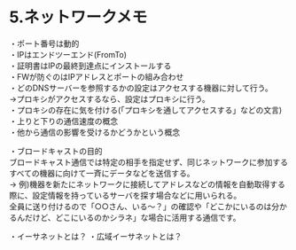# 5.ネットワークメモ

・ポート番号は動的  
・IPはエンドツーエンド(FromTo)  
・証明書はIPの最終到達点にインストールする  
・FWが防ぐのはIPアドレスとポートの組み合わせ  
・どのDNSサーバーを参照するかの設定はアクセスする機器に対して行う。  
→プロキシがアクセスするなら、設定はプロキシに行う。  
・プロキシの存在に気を付ける(「プロキシを通してアクセスする」などの文言)  
・上りと下りの通信速度の概念  
・他から通信の影響を受けるかどうかという概念  

・ブロードキャストの目的  
ブロードキャスト通信では特定の相手を指定せず、同じネットワークに参加するすべての機器に向けて一斉にデータなどを送信する。  
→
例)機器を新たにネットワークに接続してアドレスなどの情報を自動取得する際に、設定情報を持っているサーバを探す場合などに用いられる。  
全員に送り付けるので「○○さん、いる～？」の確認や「どこかにいるのは分かるんだけど、どこにいるのかシラネ」な場合に活用する通信です。  

・イーサネットとは？
・広域イーサネットとは？
